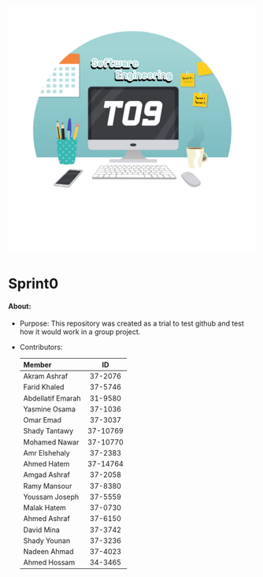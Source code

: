 ![Tutorial Logo](https://github.com/ThePinger/T09Sprint0/blob/master/Tutorial%20logo.png)

# Sprint0

#### About:
* Purpose:
This repository was created as a trial to test github and test how it would work in a group project.
* Contributors:

    | Member    | ID |
    |----------|:-------------:|
    | Akram Ashraf |  37-2076 |
    | Farid Khaled |  37-5746 | 
    | Abdellatif Emarah |  31-9580 |
    | Yasmine Osama |  37-1036 |
    | Omar Emad |  37-3037 |
    | Shady Tantawy | 37-10769 | 
    | Mohamed Nawar |  37-10770 | 
    | Amr Elshehaly |  37-2383 | 
    | Ahmed Hatem |  37-14764 | 
    | Amgad Ashraf |  37-2058 | 
    | Ramy Mansour |  37-8380 | 
    | Youssam Joseph |  37-5559 | 
    | Malak Hatem |  37-0730 | 
    | Ahmed Ashraf |  37-6150 |
    | David Mina |  37-3742 | 
    | Shady Younan |  37-3236| 
    | Nadeen Ahmad |  37-4023| 
    | Ahmed Hossam |  34-3465| 
    
